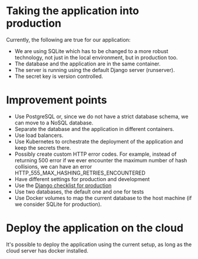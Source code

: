 # Taking the application into production

Currently, the following are true for our application:
* We are using SQLite which has to be changed to a more robust technology, not just in the 
local environment, but in production too. 
* The database and the application are in the same container.
* The server is running using the default Django server (runserver).
* The secret key is version controlled. 

# Improvement points
* Use PostgreSQL or, since we do not have a strict database schema, we can move to a NoSQL database.
* Separate the database and the application in different containers.
* Use load balancers. 
* Use Kubernetes to orchestrate the deployment of the application and keep the secrets there.
* Possibly create custom HTTP error codes. For example, instead of returning 500 error
if we ever encounter the maximum number of hash collisions, we can have an error 
HTTP_555_MAX_HASHING_RETRIES_ENCOUNTERED 
* Have different settings for production and development
* Use the [Django checklist for production](https://docs.djangoproject.com/en/2.2/howto/deployment/checklist/)
* Use two databases, the default one and one for tests
* Use Docker volumes to map the current database to the host machine 
(if we consider SQLite for production).


# Deploy the application on the cloud
It's possible to deploy the application using the current setup, as long as the cloud server
has docker installed. 
